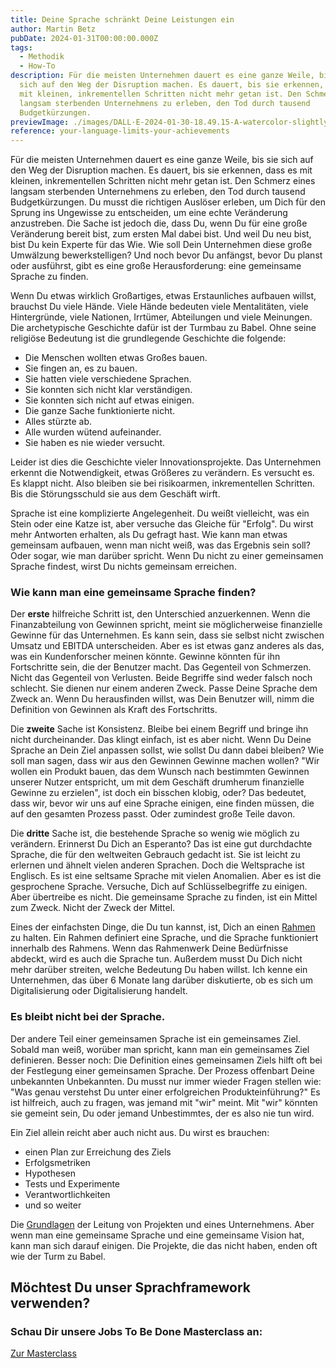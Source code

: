 ```yaml
---
title: Deine Sprache schränkt Deine Leistungen ein
author: Martin Betz
pubDate: 2024-01-31T00:00:00.000Z
tags:
  - Methodik
  - How-To
description: Für die meisten Unternehmen dauert es eine ganze Weile, bis sie
  sich auf den Weg der Disruption machen. Es dauert, bis sie erkennen, dass es
  mit kleinen, inkrementellen Schritten nicht mehr getan ist. Den Schmerz eines
  langsam sterbenden Unternehmens zu erleben, den Tod durch tausend
  Budgetkürzungen.
previewImage: ./images/DALL·E-2024-01-30-18.49.15-A-watercolor-slightly-geometric-styled-painting-depicting-the-Tower-of-Babel.-The-painting-should-capture-the-iconic-and-ambitious-structure-of-the-T.png
reference: your-language-limits-your-achievements
---
```

Für die meisten Unternehmen dauert es eine ganze Weile, bis sie sich auf den Weg der Disruption machen. Es dauert, bis sie erkennen, dass es mit kleinen, inkrementellen Schritten nicht mehr getan ist. Den Schmerz eines langsam sterbenden Unternehmens zu erleben, den Tod durch tausend Budgetkürzungen. Du musst die richtigen Auslöser erleben, um Dich für den Sprung ins Ungewisse zu entscheiden, um eine echte Veränderung anzustreben. Die Sache ist jedoch die, dass Du, wenn Du für eine große Veränderung bereit bist, zum ersten Mal dabei bist. Und weil Du neu bist, bist Du kein Experte für das Wie. Wie soll Dein Unternehmen diese große Umwälzung bewerkstelligen? Und noch bevor Du anfängst, bevor Du planst oder ausführst, gibt es eine große Herausforderung: eine gemeinsame Sprache zu finden.

Wenn Du etwas wirklich Großartiges, etwas Erstaunliches aufbauen willst, brauchst Du viele Hände. Viele Hände bedeuten viele Mentalitäten, viele Hintergründe, viele Nationen, Irrtümer, Abteilungen und viele Meinungen. Die archetypische Geschichte dafür ist der Turmbau zu Babel. Ohne seine religiöse Bedeutung ist die grundlegende Geschichte die folgende:

* Die Menschen wollten etwas Großes bauen.
* Sie fingen an, es zu bauen.
* Sie hatten viele verschiedene Sprachen.
* Sie konnten sich nicht klar verständigen.
* Sie konnten sich nicht auf etwas einigen.
* Die ganze Sache funktionierte nicht.
* Alles stürzte ab.
* Alle wurden wütend aufeinander.
* Sie haben es nie wieder versucht.

Leider ist dies die Geschichte vieler Innovationsprojekte. Das Unternehmen erkennt die Notwendigkeit, etwas Größeres zu verändern. Es versucht es. Es klappt nicht. Also bleiben sie bei risikoarmen, inkrementellen Schritten. Bis die Störungsschuld sie aus dem Geschäft wirft.

Sprache ist eine komplizierte Angelegenheit. Du weißt vielleicht, was ein Stein oder eine Katze ist, aber versuche das Gleiche für "Erfolg". Du wirst mehr Antworten erhalten, als Du gefragt hast. Wie kann man etwas gemeinsam aufbauen, wenn man nicht weiß, was das Ergebnis sein soll? Oder sogar, wie man darüber spricht. Wenn Du nicht zu einer gemeinsamen Sprache findest, wirst Du nichts gemeinsam erreichen.

### Wie kann man eine gemeinsame Sprache finden?

Der **erste** hilfreiche Schritt ist, den Unterschied anzuerkennen. Wenn die Finanzabteilung von Gewinnen spricht, meint sie möglicherweise finanzielle Gewinne für das Unternehmen. Es kann sein, dass sie selbst nicht zwischen Umsatz und EBITDA unterscheiden. Aber es ist etwas ganz anderes als das, was ein Kundenforscher meinen könnte. Gewinne könnten für ihn Fortschritte sein, die der Benutzer macht. Das Gegenteil von Schmerzen. Nicht das Gegenteil von Verlusten. Beide Begriffe sind weder falsch noch schlecht. Sie dienen nur einem anderen Zweck. Passe Deine Sprache dem Zweck an. Wenn Du herausfinden willst, was Dein Benutzer will, nimm die Definition von Gewinnen als Kraft des Fortschritts.

Die **zweite** Sache ist Konsistenz. Bleibe bei einem Begriff und bringe ihn nicht durcheinander. Das klingt einfach, ist es aber nicht. Wenn Du Deine Sprache an Dein Ziel anpassen sollst, wie sollst Du dann dabei bleiben? Wie soll man sagen, dass wir aus den Gewinnen Gewinne machen wollen? "Wir wollen ein Produkt bauen, das dem Wunsch nach bestimmten Gewinnen unserer Nutzer entspricht, um mit dem Geschäft drumherum finanzielle Gewinne zu erzielen", ist doch ein bisschen klobig, oder? Das bedeutet, dass wir, bevor wir uns auf eine Sprache einigen, eine finden müssen, die auf den gesamten Prozess passt. Oder zumindest große Teile davon.

Die **dritte** Sache ist, die bestehende Sprache so wenig wie möglich zu verändern. Erinnerst Du Dich an Esperanto? Das ist eine gut durchdachte Sprache, die für den weltweiten Gebrauch gedacht ist. Sie ist leicht zu erlernen und ähnelt vielen anderen Sprachen. Doch die Weltsprache ist Englisch. Es ist eine seltsame Sprache mit vielen Anomalien. Aber es ist die gesprochene Sprache. Versuche, Dich auf Schlüsselbegriffe zu einigen. Aber übertreibe es nicht. Die gemeinsame Sprache zu finden, ist ein Mittel zum Zweck. Nicht der Zweck der Mittel.

Eines der einfachsten Dinge, die Du tun kannst, ist, Dich an einen [Rahmen](/blog/verstehen-die-zu-erledigenden-aufgaben-perspektive/) zu halten. Ein Rahmen definiert eine Sprache, und die Sprache funktioniert innerhalb des Rahmens. Wenn das Rahmenwerk Deine Bedürfnisse abdeckt, wird es auch die Sprache tun. Außerdem musst Du Dich nicht mehr darüber streiten, welche Bedeutung Du haben willst. Ich kenne ein Unternehmen, das über 6 Monate lang darüber diskutierte, ob es sich um Digitalisierung oder Digitalisierung handelt.

### Es bleibt nicht bei der Sprache.

Der andere Teil einer gemeinsamen Sprache ist ein gemeinsames Ziel. Sobald man weiß, worüber man spricht, kann man ein gemeinsames Ziel definieren. Besser noch: Die Definition eines gemeinsamen Ziels hilft oft bei der Festlegung einer gemeinsamen Sprache. Der Prozess offenbart Deine unbekannten Unbekannten. Du musst nur immer wieder Fragen stellen wie: "Was genau verstehst Du unter einer erfolgreichen Produkteinführung?" Es ist hilfreich, auch zu fragen, was jemand mit "wir" meint. Mit "wir" könnten sie gemeint sein, Du oder jemand Unbestimmtes, der es also nie tun wird.

Ein Ziel allein reicht aber auch nicht aus. Du wirst es brauchen:

* einen Plan zur Erreichung des Ziels
* Erfolgsmetriken
* Hypothesen
* Tests und Experimente
* Verantwortlichkeiten
* und so weiter

Die [Grundlagen](/blog/die-wichtigsten-faehigkeiten-bei-der-gruendung-eines-unternehmens/) der Leitung von Projekten und eines Unternehmens. Aber wenn man eine gemeinsame Sprache und eine gemeinsame Vision hat, kann man sich darauf einigen. Die Projekte, die das nicht haben, enden oft wie der Turm zu Babel.

## Möchtest Du unser Sprachframework verwenden?

### Schau Dir unsere Jobs To Be Done Masterclass an:

[Zur Masterclass](/leistungen/mastering-jobs-to-be-done-online-workshop/)
